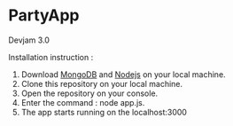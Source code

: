 # PartyApp
 Devjam 3.0

 Installation instruction :
 1. Download [MongoDB]() and [Nodejs]() on your local machine.
 2. Clone this repository on your local machine.
 3. Open the repository on your console.
 4. Enter the command : node app.js.
 5. The app starts running on the localhost:3000
